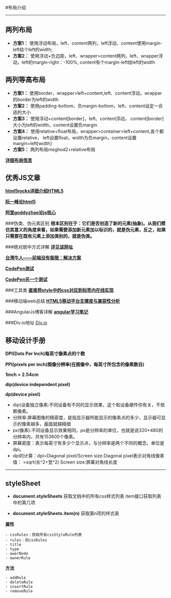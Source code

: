 #布局介绍
________________
## 两列布局
* **方案1：**
  使用浮动布局，left、content两列，left浮动、content使用margin-left给个left的width;
* **方案2：**
  使用浮动+负边距，left、wrapper>content两列，left、wrapper浮动，left的margin-right：-100%,
content有个margin-left给left的width

## 两列等高布局
 * **方案1：**
  使用border，wrapper>left+content,left、content浮动，wrapper的border为left的width
 * **方案2：**
  使用padding-bottom、负margin-bottom，left、content设定一合适的大小
 * **方案3：**
  使用浮动+content[border]，left、content浮动，
content[border]大小为left的width，content设置负margin
 * **方案4：**
  使用relative+float布局，wrapper>container>left+content,各个都设置relative，
left设置float，width为负margin，content设置margin=left[width]
 * **方案5：**
  两列布局meghod2+relative布局 

[**详细布局信息**](http://www.cnblogs.com/jununx/p/3336553.html)
## 优秀JS文章
[**html5rocks详细介绍HTML5**](http://slides.html5rocks.com/#landing-slide) 

[**阮一峰论html5**](http://javascript.ruanyifeng.com/#introduction)

[**阿里goddyzhao论js核心**](http://goddyzhao.tumblr.com/JavaScript-Internal)

###伪类、伪元素区别
 **根本区别在于：它们是否创造了新的元素(抽象)。从我们模仿其意义的角度来看，如果需要添加新元素加以标识的，就是伪元素，反之，如果只需要在既有元素上添加类别的，就是伪类。**
 
###绝对居中方式详解
[**详见该网址**](http://blog.csdn.net/freshlover/article/details/11579669)

[**台湾牛人——前端没有极限：解决方案**](http://wcc723.github.io/css/2015/01/16/css-magic/)

[**CodePen测试**](http://codepen.io/KatieK2/pen/AbxGr)

[**CodePen另一个测试**](http://codepen.io/thirdtiu/pen/fjnxd)

###工具类
[**直接将style中的css对应到标签内在线实现**](http://templates.mailchimp.com/resources/inline-css/)

###移动端web总结
[**HTML5移动平台支撑度与兼容性分析**](http://zhangdaiping.iteye.com/blog/1645363)

###AngularJs博客详解
[**angular学习笔记**](http://www.cnblogs.com/lcllao/tag/%E7%AC%94%E8%AE%B0/)

###Div.io地址
[Div.io](http://div.io/user/1811)

## 移动设计手册
**DPI(Dots Per Inch)每英寸像素点的个数**

**PPI(pixels per inch)图像分辨率(在图像中，每英寸所包含的像素数目)**

**1inch = 2.54cm**

**dip(device independent pixel)**

**dp(device pixel)**

+ dip(设备独立像素:不同设备有不同的显示效果，这个和设备硬件你有关，不依赖像素。
+ 分辨率:屏幕图像的精密度，是指显示器所能显示的像素点的多少，显示器可显示的像素越多，画面就越精细
+ px(像素):不同设备显示效果相同，px是分辨率的单位，也就是说320*480的分辨率内，共有153600个像素。
+ 屏幕密度：表示每英寸有多少个显示点，与分辨率是两个不同的概念。单位是dpi。
+ dpi的计算：dpi=Diagonal pixel/Screen size
	Diagonal pixel表示对角线像素值：
	=sqrt(长^2+宽^2)
	Screen size:屏幕对角线长度
-------------------------------------------------------
## styleSheet
+ **document.styleSheets**
	获取文档中的所有css样式列表
item接口获取列表中的第几项

+ **document.styleSheets.item(n)**
	获取第n项的样式表

**属性**

	- cssRules：获取所有cssStyleRule列表
	- rules：同cssRules
	- title
	- type
	- owerNode
	- ownerRule

**方法**

	- addRule
	- deleteRule
	- insertRule
	- removeRule
